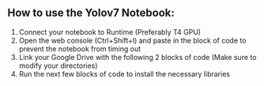 ## How to use the Yolov7 Notebook:
1. Connect your notebook to Runtime (Preferably T4 GPU)
2. Open the web console (Ctrl+Shift+I) and paste in the block of code to prevent the notebook from timing out
3. Link your Google Drive with the following 2 blocks of code (Make sure to modify your directories)
4. Run the next few blocks of code to install the necessary libraries
